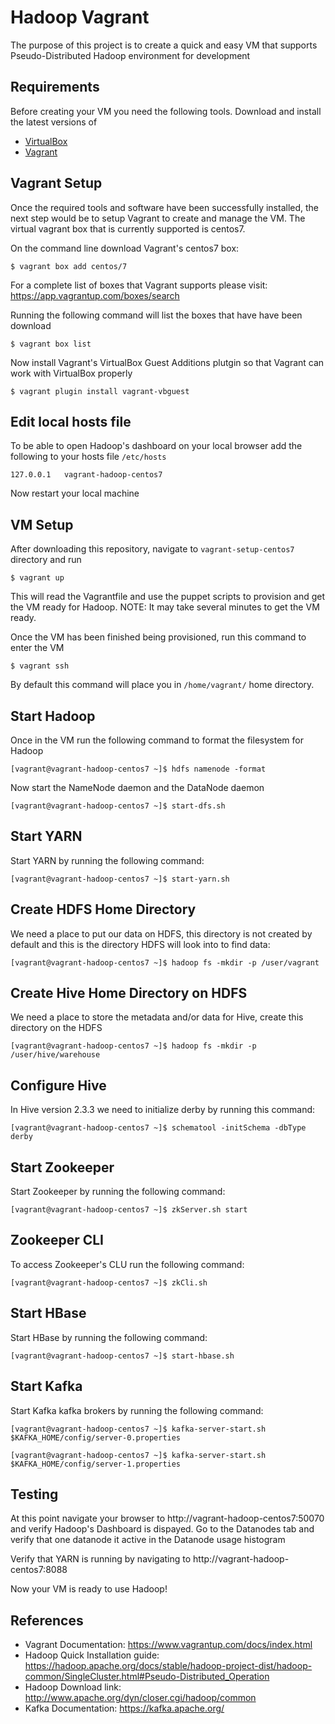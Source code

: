# Hadoop Vagrant

The purpose of this project is to create a quick and easy VM that supports Pseudo-Distributed Hadoop environment for development

## Requirements
Before creating your VM you need the following tools. Download and install the latest versions of 
- [VirtualBox](https://www.virtualbox.org/)
- [Vagrant](https://www.vagrantup.com/)

## Vagrant Setup
Once the required tools and software have been successfully installed, the next step would be to setup Vagrant to create and manage the VM. The virtual vagrant box that is currently supported is centos7.

On the command line download Vagrant's centos7 box:

```
$ vagrant box add centos/7
```

For a complete list of boxes that Vagrant supports please visit: https://app.vagrantup.com/boxes/search

Running the following command will list the boxes that have have been download

```
$ vagrant box list
```

Now install Vagrant's VirtualBox Guest Additions plutgin so that Vagrant can work with VirtualBox properly

```
$ vagrant plugin install vagrant-vbguest
```

## Edit local hosts file
To be able to open Hadoop's dashboard on your local browser add the following to your hosts file ```/etc/hosts```

```
127.0.0.1   vagrant-hadoop-centos7
```

Now restart your local machine

## VM Setup

After downloading this repository, navigate to ```vagrant-setup-centos7``` directory and run

```
$ vagrant up
```

This will read the Vagrantfile and use the puppet scripts to provision and get the VM ready for Hadoop. NOTE: It may take several minutes to get the VM ready.

Once the VM has been finished being provisioned, run this command to enter the VM

```
$ vagrant ssh
```

By default this command will place you in ```/home/vagrant/``` home directory.

## Start Hadoop

Once in the VM run the following command to format the filesystem for Hadoop

```
[vagrant@vagrant-hadoop-centos7 ~]$ hdfs namenode -format
```

Now start the NameNode daemon and the DataNode daemon

```
[vagrant@vagrant-hadoop-centos7 ~]$ start-dfs.sh
```

## Start YARN

Start YARN by running the following command:

```
[vagrant@vagrant-hadoop-centos7 ~]$ start-yarn.sh
```

## Create HDFS Home Directory
We need a place to put our data on HDFS, this directory is not created by default and this is the directory HDFS will look into to find data:

```
[vagrant@vagrant-hadoop-centos7 ~]$ hadoop fs -mkdir -p /user/vagrant
```
## Create Hive Home Directory on HDFS
We need a place to store the metadata and/or data for Hive, create this directory on the HDFS

```
[vagrant@vagrant-hadoop-centos7 ~]$ hadoop fs -mkdir -p /user/hive/warehouse
```

## Configure Hive
In Hive version 2.3.3 we need to initialize derby by running this command:

```
[vagrant@vagrant-hadoop-centos7 ~]$ schematool -initSchema -dbType derby
```
## Start Zookeeper
Start Zookeeper by running the following command:

```
[vagrant@vagrant-hadoop-centos7 ~]$ zkServer.sh start
```

## Zookeeper CLI
To access Zookeeper's CLU run the following command:

```
[vagrant@vagrant-hadoop-centos7 ~]$ zkCli.sh
```

## Start HBase

Start HBase by running the following command:

```
[vagrant@vagrant-hadoop-centos7 ~]$ start-hbase.sh
```

## Start Kafka
Start Kafka kafka brokers by running the following command:

```
[vagrant@vagrant-hadoop-centos7 ~]$ kafka-server-start.sh $KAFKA_HOME/config/server-0.properties
```

```
[vagrant@vagrant-hadoop-centos7 ~]$ kafka-server-start.sh $KAFKA_HOME/config/server-1.properties
```

## Testing

At this point navigate your browser to http://vagrant-hadoop-centos7:50070 and verify Hadoop's Dashboard is dispayed. Go to the Datanodes tab and verify that one datanode it active in the Datanode usage histogram

Verify that YARN is running by navigating to http://vagrant-hadoop-centos7:8088

Now your VM is ready to use Hadoop!

## References
- Vagrant Documentation: https://www.vagrantup.com/docs/index.html
- Hadoop Quick Installation guide: https://hadoop.apache.org/docs/stable/hadoop-project-dist/hadoop-common/SingleCluster.html#Pseudo-Distributed_Operation
- Hadoop Download link: http://www.apache.org/dyn/closer.cgi/hadoop/common
- Kafka Documentation: https://kafka.apache.org/

